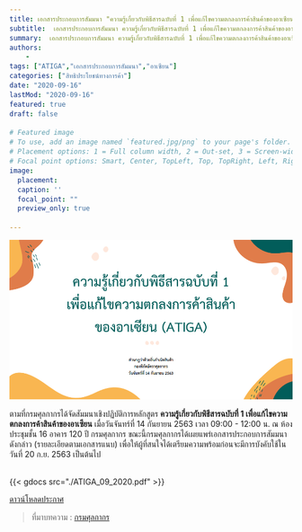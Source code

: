 ```yaml
---
title: เอกสารประกอบการสัมมนา "ความรู้เกี่ยวกับพิธีสารฉบับที่ 1 เพื่อแก้ไขความตกลงการค้าสินค้าของอาเซียน" 
subtitle:  เอกสารประกอบการสัมมนา ความรู้เกี่ยวกับพิธีสารฉบับที่ 1 เพื่อแก้ไขความตกลงการค้าสินค้าของอาเซียน (ATIGA)
summary:  เอกสารประกอบการสัมมนา ความรู้เกี่ยวกับพิธีสารฉบับที่ 1 เพื่อแก้ไขความตกลงการค้าสินค้าของอาเซียน (ATIGA)
authors:
    - 
tags: ["ATIGA","เอกสารประกอบการสัมมนา","อาเซียน"]
categories: ["สิทธิประโยชน์ทางการค้า"]
date: "2020-09-16"
lastMod: "2020-09-16"
featured: true
draft: false

# Featured image
# To use, add an image named `featured.jpg/png` to your page's folder.
# Placement options: 1 = Full column width, 2 = Out-set, 3 = Screen-width
# Focal point options: Smart, Center, TopLeft, Top, TopRight, Left, Right, BottomLeft, Bottom, BottomRight
image:
  placement: 
  caption: ''
  focal_point: ""
  preview_only: true

---
```


![](featured.png)

ตามที่กรมศุลกากรได้จัดสัมมนาเชิงปฏิบัติการหลักสูตร **ความรู้เกี่ยวกับพิธีสารฉบับที่ 1 เพื่อแก้ไขความตกลงการค้าสินค้าของอาเซียน** เมื่อวันจันทร์ที่ 14 กันยายน 2563 เวลา 09:00 - 12:00 น. ณ ห้องประชุมชั้น 16 อาคาร 120 ปี กรมศุลกากร ขณะนี้กรมศุลกากรได้เผยแพร่เอกสารประกอบการสัมมนาดังกล่าว (รายละเอียดตามเอกสารแนบ) เพื่อให้ผู้ที่สนใจได้เตรียมความพร้อมก่อนจะมีการบังคับใช้ในวันที่ 20 ก.ย. 2563 เป็นต้นไป

<br>
{{< gdocs src="./ATIGA_09_2020.pdf" >}}
<br>

 <a href="./ATIGA_09_2020.pdf" target="_blank" id="download_files">ดาวน์โหลดประกาศ <i class=" fas fa-file-pdf" ></i>
            </a>


> ที่มาบทความ : [กรมศุลกากร](./ATIGA_09_2020.pdf)